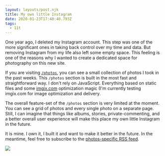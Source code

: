```yaml
---
layout: layouts/post.njk
title: My own little Instagram
date: 2020-01-23T17:40:40.793Z
tags:
  - 11t
---
```


One year ago, I deleted my Instagram account. This step was one of the more significant ones in taking back control over my time and data. But removing Instagram from my life also left some empty space. This feeling is one of the reasons why I wanted to create a dedicated space for photography on this new site.

If you are visiting [`/photos`](/photos), you can see a small collection of photos I took in the past weeks. This `/photos` section is built in the most fast and straightforward way. I don't rely on JavaScript. Everything based on static files and some [imgix.com](https://www.imgix.com) optimization magic (I'm currently testing imgix.com[](https://www.imgix.com) for image optimization and delivery.

The overall feature-set of the `/photos` section is very limited at the moment. You can see a grid of photos and every single photo on a separate page. Still, I can imagine that things like albums, stories, private-commenting, and a better overall user experience will make this place my own little Instagram in the future.

It is mine. I own it, I built it and want to make it better in the future. In the meantime, feel free to subscribe to the [photos-specific RSS feed](http://fruechtl.me/photos/feed.xml).

![](/uploads/journal/own-little-instagram.jpg)
